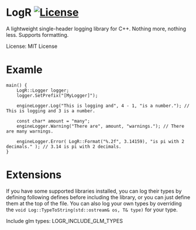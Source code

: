 # LogR [![License](https://img.shields.io/github/license/RaskiTech/LogR.svg)](https://github.com/RaskiTech/LogR/blob/master/LICENSE)
 
A lightweight single-header logging library for C++. Nothing more, nothing less. Supports formatting.

License: MIT License

# Examle

```
main() {
    LogR::Logger logger;
    logger.SetPrefix("[MyLogger]");
    
	engineLogger.Log("This is logging and", 4 - 1, "is a number."); // This is logging and 3 is a number.

	const char* amount = "many";
	engineLogger.Warning("There are", amount, "warnings."); // There are many warnings.
	
	engineLogger.Error( LogR::Format("%.2f", 3.14159), "is pi with 2 decimals." ); // 3.14 is pi with 2 decimals.
}
```

# Extensions

If you have some supported libraries installed, you can log their types by defining following defines before including the library, or you can just define them at the top of the file. You can also log your own types by overriding the `void Log::TypeToString(std::ostream& os, T& type)` for your type.

Include glm types:
LOGR_INCLUDE_GLM_TYPES
